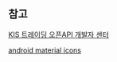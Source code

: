 ## 참고

[KIS 트레이딩 오픈API 개발자 센터](https://apiportal.koreainvestment.com/)

[android material icons](https://fonts.google.com/icons)

